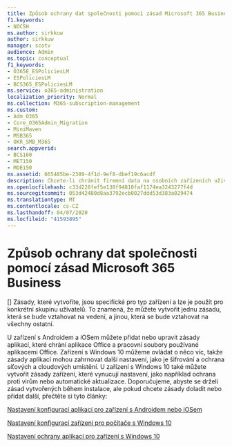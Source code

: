 ```yaml
---
title: Způsob ochrany dat společnosti pomocí zásad Microsoft 365 Business
f1.keywords:
- NOCSH
ms.author: sirkkuw
author: sirkkuw
manager: scotv
audience: Admin
ms.topic: conceptual
f1_keywords:
- O365E_ESPoliciesLM
- ESPoliciesLM
- BCS365_ESPoliciesLM
ms.service: o365-administration
localization_priority: Normal
ms.collection: M365-subscription-management
ms.custom:
- Adm_O365
- Core_O365Admin_Migration
- MiniMaven
- MSB365
- OKR_SMB_M365
search.appverid:
- BCS160
- MET150
- MOE150
ms.assetid: 665485be-2389-4f1d-9ef8-dbef19c6acdf
description: Chcete-li chránit firemní data na osobních zařízeních uživatelů, použijte zásady, které cílí na konkrétní zařízení a skupiny zabezpečení.
ms.openlocfilehash: c33d228fef5e138f94810faf1174ea3243277f4d
ms.sourcegitcommit: 053d42480d8aa3792ecb0027ddd53d383a029474
ms.translationtype: MT
ms.contentlocale: cs-CZ
ms.lasthandoff: 04/07/2020
ms.locfileid: "41593895"
---
```

# <a name="how-policies-in-microsoft-365-business-protect-company-data"></a>Způsob ochrany dat společnosti pomocí zásad Microsoft 365 Business

[] Zásady, které vytvoříte, jsou specifické pro typ zařízení a lze je použít pro konkrétní skupinu uživatelů. To znamená, že můžete vytvořit jednu zásadu, která se bude vztahovat na vedení, a jinou, která se bude vztahovat na všechny ostatní.
  
U zařízení s Androidem a iOSem můžete přidat nebo upravit zásady aplikací, které chrání aplikace Office a pracovní soubory používané aplikacemi Office. Zařízení s Windows 10 můžeme ovládat o něco víc, takže zásady aplikací mohou zahrnovat další nastavení, jako je šifrování a ochrana síťových a cloudových umístění. U zařízení s Windows 10 také můžete vytvořit zásady zařízení, které vynucují nastavení, jako například ochrana proti virům nebo automatické aktualizace. Doporučujeme, abyste se drželi zásad vytvořených během instalace, ale pokud chcete zásady doladit nebo přidat další, přečtěte si tyto články:
  
[Nastavení konfigurací aplikací pro zařízení s Androidem nebo iOSem](app-protection-settings-for-android-and-ios.md)
  
[Nastavení konfigurací zařízení pro počítače s Windows 10](protection-settings-for-windows-10-pcs.md)
  
[Nastavení ochrany aplikací pro zařízení s Windows 10](protection-settings-for-windows-10-devices.md)
  

